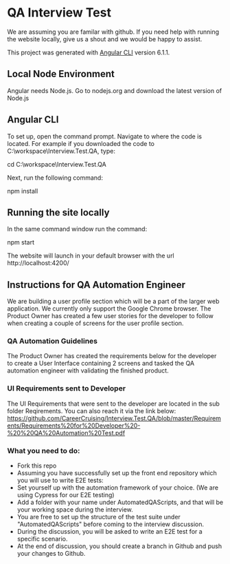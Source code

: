 # QA Interview Test

We are assuming you are familar with github. If you need help with running the website locally, give us a shout and we would be happy to assist.

This project was generated with [Angular CLI](https://github.com/angular/angular-cli) version 6.1.1.

## Local Node Environment

Angular needs Node.js. Go to nodejs.org and download the latest version of Node.js

## Angular CLI

To set up, open the command prompt. Navigate to where the code is located. For example if you downloaded the code to C:\workspace\Interview.Test.QA, type:

cd C:\workspace\Interview.Test.QA

Next, run the following command:

npm install

## Running the site locally
In the same command window run the command:

npm start

The website will launch in your default browser with the url http://localhost:4200/

## Instructions for QA Automation Engineer
We are building a user profile section which will be a part of the larger web application. We currently only support the Google Chrome browser. The Product Owner has created a few user stories for the developer to follow when creating a couple of screens for the user profile section.

### QA Automation Guidelines
The Product Owner has created the requirements below for the developer to create a User Interface containing 2 screens and tasked the QA automation engineer with validating the finished product.


### UI Requirements sent to Developer
The UI Requirements that were sent to the developer are located in the sub folder Reqirements. You can also reach it via the link below: https://github.com/CareerCruising/Interview.Test.QA/blob/master/Requirements/Requirements%20for%20Developer%20-%20%20QA%20Automation%20Test.pdf

### What you need to do:
* Fork this repo
* Assuming you have successfully set up the front end repository which you will use to write E2E tests:
* Set yourself up with the automation framework of your choice. (We are using Cypress for our E2E testing)
* Add a folder with your name under AutomatedQAScripts, and that will be your working space during the interview.
* You are free to set up the structure of the test suite under "AutomatedQAScripts" before coming to the interview discussion.
* During the discussion, you will be asked to write an E2E test for a specific scenario.
* At the end of discussion, you should create a branch in Github and push your changes to Github.
